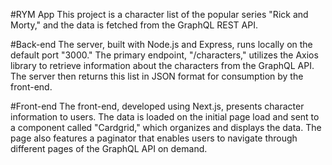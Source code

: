 #RYM App
This project is a character list of the popular series "Rick and Morty," and the data is fetched from the GraphQL REST API.

#Back-end
The server, built with Node.js and Express, runs locally on the default port "3000." The primary endpoint, "/characters," utilizes the Axios library to retrieve information about the characters from the GraphQL API. The server then returns this list in JSON format for consumption by the front-end.

#Front-end
The front-end, developed using Next.js, presents character information to users. The data is loaded on the initial page load and sent to a component called "Cardgrid," which organizes and displays the data. The page also features a paginator that enables users to navigate through different pages of the GraphQL API on demand.
